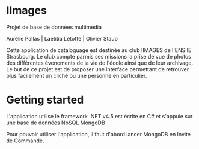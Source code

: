# IImages
Projet de base de données multimédia

Aurélie Pallas | Laetitia Létoffé | Olivier Staub

Cette application de cataloguage est destinée au club IIMAGES de l'ENSIIE Strasbourg. Le club compte parmis ses missions la prise de vue de photos des différentes évenements de la vie de l'école ainsi que de leur archivage.
Le but de ce projet est de proposer une interface permettant de retrouver plus facilement un cliché ou une personne en particulier.

# Getting started

L'application utilise le framework .NET v4.5 est écrite en C# et s'appuie sur une base de données NoSQL MongoDB 

Pour pouvoir utiliser l'application, il faut d'abord lancer MongoDB en Invite de Commande.
